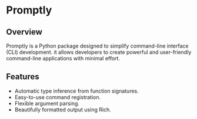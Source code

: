 # Promptly

## Overview

Promptly is a Python package designed to simplify command-line interface (CLI) development. it allows developers to create powerful and user-friendly command-line applications with minimal effort.

## Features

- Automatic type inference from function signatures.
- Easy-to-use command registration.
- Flexible argument parsing.
- Beautifully formatted output using Rich.